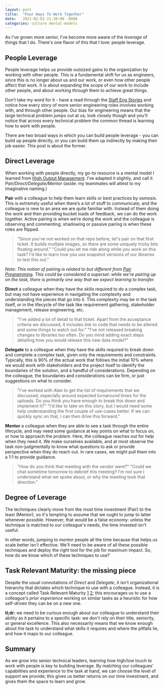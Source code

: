 ```yaml
---
layout: post
title:  "Four Ways To Work Together"
date:   2021-02-03 21:30:00 -0800
categories: culture mental-models
---
```

As I've grown more senior, I've become more aware of the _leverage_ of things that I do. There's one flavor of this that I love: people leverage.

## People Leverage
People leverage helps us provide outsized gains to the organization by working with other people. This is a fundamental shift for us as engineers, since this is no longer about us and our work, or even how other people affect that work. It is about expanding the scope of our work to include other people, and about working _through_ them to achieve great things.

Don’t take my word for it - have a read through the [Staff Eng Stories][staff-eng] and notice how every story of more senior engineering roles involves working with, and through other people. Our bias for engineering means that the large technical problem jumps out at us; look closely though and you'll notice that across every technical problem the common thread is learning how to work with people.

There are two broad ways in which you can build people leverage - you can build up people directly, or you can build them up indirectly by making their job easier. This post is about the former.

## Direct Leverage
When working with people directly, my go-to resource is a mental model I learned from [High Output Management][high-output]. I’ve adapted it slightly, and call it _Pair/Direct/Delegate/Mentor_ (aside: my teammates will attest to my imaginative naming.)

**Pair** with a colleague to help them learn skills or best practices by osmosis. This is extremely useful when there’s a lot of stuff to communicate, and the colleague is new to an area we are quite familiar with. Instead of them doing the work and then providing bucket loads of feedback, we can do the work together. Active pairing is when we’re doing the work and the colleague is observing and commenting; shadowing or passive pairing is when these roles are flipped.

> "Since you've not worked on that repo before, let's pair on that first ticket. It builds multiple images, so there are some uniquely tricky bits floating around."
> "Could you let me ride along while you work on this task? I'd like to learn how you use snapshot versions of our libraries to test this out."

_Note: This notion of pairing is related to but different from [Pair Programming][pairprog]. This could be considered a superset: while we're pairing up on the task, there is primarily one way that we expect learning to transfer._

**Direct** a colleague when they have the skills required to do a complex task, but may not have experience in navigating the complexity and understanding the pieces that go into it. This complexity may be in the task itself, or in the lifecycle of the task like requirement gathering, stakeholder management, release engineering, etc.

> "I've added a lot of detail to that ticket. Apart from the acceptance criteria we discussed, it includes link to code that needs to be altered and some things to watch out for."
> "I've not released breaking changes to libraries too often. Do you mind adding exact steps detailing how you would release this new data model?"

**Delegate** to a colleague when they have the skills required to break down and complete a complex task, given only the requirements and constraints. Typically, this is 90% of the actual work that follows the initial 10% where we would work with stakeholders and the project itself to identify the boundaries of the solution, and a handful of considerations. Depending on the colleague, the boundaries and considerations can be firm, or just suggestions on what to consider.

> "I've worked with Alan to get the list of requirements that we discussed, especially around expected turnaround times for the uploads. Do you think you have enough to break this down and implement it?"
> "I'd like to take on this story, but I would need some help understanding the first couple of use-cases better. If we can quickly sync on that, I can then drive this forward."

**Mentor** a colleague when they are able to see a task through the entire lifecycle, and may need some guidance at key points on what to focus on, or how to approach the problem. Here, the colleague reaches out for help when they need it. We make ourselves available, and at most observe the task non-judgmentally to know what questions to ask or provide perspective when they do reach out. In rare cases, we might pull them into a 1:1 to provide guidance.

> "How do you think that meeting with the vendor went?"
> "Could we chat sometime tomorrow to debrief this meeting? I'm not sure I understand what we spoke about, or why the meeting took that direction."

## Degree of Leverage
The techniques clearly move from the most time investment (Pair) to the least (Mentor), so it's tempting to assume that we ought to jump to latter whenever possible. However, that would be a false economy: unless the technique is matched to our colleague's needs, the time invested isn't useful.

In other words, jumping to _mentor_ people all the time because that helps us scale better isn't effective. We'll need to be aware of all these possible techniques and deploy the right tool for the job for maximum impact. So, how do we know which of these techniques to use?

## Task Relevant Maturity: the missing piece
Despite the usual connotations of _Direct_ and _Delegate_, it isn’t organizational hierarchy that dictates which technique to use with a colleague. Instead, it is a concept called Task Relevant Maturity [1][trm-1] [2][trm-2]; this encourages us to use a colleague's _prior experience_ working on similar tasks as a heuristic for how self-driven they can be on a new one.

**tl;dr:** we need to be curious enough about our colleague to understand their ability as it pertains to a specific task: we don't rely on their title, seniority, or general excellence. This also necessarily means that we know enough about the task to understand what skills it requires and where the pitfalls lie, and how it maps to our colleague.

## Summary
As we grow into senior technical leaders, learning how high/low touch to work with people is key to building leverage. By matching our colleagues' capabilities and experience to the task at hand, we can choose the level of support we provide; this gives us better returns on our time investment, and gives them the space to learn and grow.

<!-- References -->
[staff-eng]: https://staffeng.com/stories/
[high-output]: https://www.amazon.com/High-Output-Management-Andrew-Grove/dp/0679762884
[pairprog]: http://www.extremeprogramming.org/rules/pair.html
[trm-1]: https://getlighthouse.com/blog/management-concept/
[trm-2]: https://medium.com/@ameet/task-relevant-maturity-aff122fb535f


